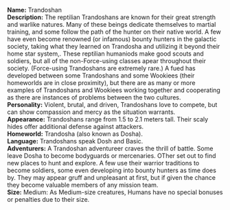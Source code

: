 **Name:** Trandoshan  
**Description:** The reptilian Trandoshans are known for their great strength and warlike natures. Many of these beings dedicate themselves to martial training, and some follow the path of the hunter on their native world. A few have even become renowned (or infamous) bounty hunters in the galactic society, taking what they learned on Trandosha and utilizing it beyond their home star system,. These reptilian humaniods make good scouts and soldiers, but all of the non-Force-using classes apear throughout their society. (Force-using Trandoshans are extremely rare.) A fued has developed between some Trandoshans and some Wookiees (their homeworlds are in close proximity), but there are as many or more examples of Trandoshans and Wookiees working together and cooperating as there are instances of problems between the two cultures.  
**Personality:** Violent, brutal, and driven, Trandoshans love to compete, but can show compassion and mercy as the situation warrants.  
**Appearance:** Trandoshans range from 1.5 to 2.1 meters tall. Their scaly hides offer additional defense against attackers.  
**Homeworld:** Trandosha (also known as Dosha).  
**Language:** Trandoshans speak Dosh and Basic.  
**Adventurers:** A Trandoshan adventureer craves the thrill of battle. Some leave Dosha to become bodyguards or mercenaries. OTher set out to find new places to hunt and explore. A few use their warrior traditions to become soldiers, some even developing into bounty hunters as time does by. They may appear gruff and unpleasant at first, but if given the chance they become valuable members of any mission team.  
**Size:** Medium: As Medium-size creatures, Humans have no special bonuses or penalties due to their size.